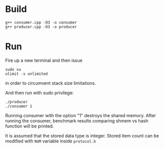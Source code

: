 # Build
```
g++ consumer.cpp -O3 -o consumer
g++ producer.cpp -O3 -o producer
```

# Run
Fire up a new terminal and then issue 

```
sudo su
ulimit -s unlimited
```

in order to circumvent stack size limitations.

And then run with sudo privilege:
```
./producer
./consumer 1
```

Running consumer with the option "1" destroys the shared memory. After running the consumer, benchmark results comparing shmem vs hash function will be printed.

It is assumed that the stored data type is integer. Stored item count can be modified with ```NUM``` variable inside ```protocol.h```